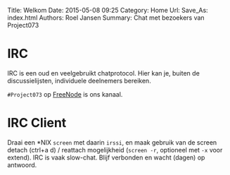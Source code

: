 Title: Welkom
Date: 2015-05-08 09:25
Category: Home
Url:
Save_As: index.html
Authors: Roel Jansen
Summary: Chat met bezoekers van Project073

# IRC

IRC is een oud en veelgebruikt chatprotocol. Hier kan je, buiten de
   discussielijsten, individuele deelnemers bereiken.

`#Project073` op [FreeNode](http://freenode.net) is ons kanaal.

# IRC Client

Draai een *NIX `screen` met daarin `irssi`, en maak gebruik van de
   screen detach (ctrl+a d) / reattach mogelijkheid (`screen -r`, optioneel
   met `-x` voor extend). IRC is vaak slow-chat. Blijf verbonden en wacht (dagen) op antwoord.

